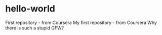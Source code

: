 # hello-world
First repository - from Coursera
My first repository - from Coursera
Why there is such a stupid GFW?
